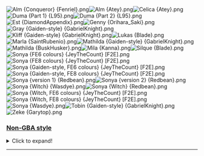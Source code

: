 ![Alm {Conqueror} {Fenriel}.png](https://raw.githubusercontent.com/Klokinator/FE-Repo/main/Portrait%20Repository/FE02,%2015%20Mugs%20(Gaiden,%20Echoes)/Alm%20(Conqueror)%20%7BFenriel%7D.png "Alm {Conqueror} {Fenriel}.png")![Alm {Atey}.png](https://raw.githubusercontent.com/Klokinator/FE-Repo/main/Portrait%20Repository/FE02,%2015%20Mugs%20(Gaiden,%20Echoes)/Alm%20%7BAtey%7D.png "Alm {Atey}.png")![Celica {Atey}.png](https://raw.githubusercontent.com/Klokinator/FE-Repo/main/Portrait%20Repository/FE02,%2015%20Mugs%20(Gaiden,%20Echoes)/Celica%20%7BAtey%7D.png "Celica {Atey}.png")![Duma {Part 1} {L95}.png](https://raw.githubusercontent.com/Klokinator/FE-Repo/main/Portrait%20Repository/FE02,%2015%20Mugs%20(Gaiden,%20Echoes)/Duma%20(Part%201)%20%7BL95%7D.png "Duma {Part 1} {L95}.png")![Duma {Part 2} {L95}.png](https://raw.githubusercontent.com/Klokinator/FE-Repo/main/Portrait%20Repository/FE02,%2015%20Mugs%20(Gaiden,%20Echoes)/Duma%20(Part%202)%20%7BL95%7D.png "Duma {Part 2} {L95}.png")![Est {DiamondAppendix}.png](https://raw.githubusercontent.com/Klokinator/FE-Repo/main/Portrait%20Repository/FE02,%2015%20Mugs%20(Gaiden,%20Echoes)/Est%20%7BDiamondAppendix%7D.png "Est {DiamondAppendix}.png")![Genny {Orihara_Saki}.png](https://raw.githubusercontent.com/Klokinator/FE-Repo/main/Portrait%20Repository/FE02,%2015%20Mugs%20(Gaiden,%20Echoes)/Genny%20%7BOrihara_Saki%7D.png "Genny {Orihara_Saki}.png")![Gray {Gaiden-style} {GabrielKnight}.png](https://raw.githubusercontent.com/Klokinator/FE-Repo/main/Portrait%20Repository/FE02,%2015%20Mugs%20(Gaiden,%20Echoes)/Gray%20(Gaiden-style)%20%7BGabrielKnight%7D.png "Gray {Gaiden-style} {GabrielKnight}.png")![Kliff {Gaiden-style} {GabrielKnight}.png](https://raw.githubusercontent.com/Klokinator/FE-Repo/main/Portrait%20Repository/FE02,%2015%20Mugs%20(Gaiden,%20Echoes)/Kliff%20(Gaiden-style)%20%7BGabrielKnight%7D.png "Kliff {Gaiden-style} {GabrielKnight}.png")![Lukas {Blade}.png](https://raw.githubusercontent.com/Klokinator/FE-Repo/main/Portrait%20Repository/FE02,%2015%20Mugs%20(Gaiden,%20Echoes)/Lukas%20%7BBlade%7D.png "Lukas {Blade}.png")![Marla {SaintRubenio}.png](https://raw.githubusercontent.com/Klokinator/FE-Repo/main/Portrait%20Repository/FE02,%2015%20Mugs%20(Gaiden,%20Echoes)/Marla%20%7BSaintRubenio%7D.png "Marla {SaintRubenio}.png")![Mathilda {Gaiden-style} {GabrielKnight}.png](https://raw.githubusercontent.com/Klokinator/FE-Repo/main/Portrait%20Repository/FE02,%2015%20Mugs%20(Gaiden,%20Echoes)/Mathilda%20(Gaiden-style)%20%7BGabrielKnight%7D.png "Mathilda {Gaiden-style} {GabrielKnight}.png")![Mathilda {BuskHusker}.png](https://raw.githubusercontent.com/Klokinator/FE-Repo/main/Portrait%20Repository/FE02,%2015%20Mugs%20(Gaiden,%20Echoes)/Mathilda%20%7BBuskHusker%7D.png "Mathilda {BuskHusker}.png")![Mila {Kanna}.png](https://raw.githubusercontent.com/Klokinator/FE-Repo/main/Portrait%20Repository/FE02,%2015%20Mugs%20(Gaiden,%20Echoes)/Mila%20%7BKanna%7D.png "Mila {Kanna}.png")![Silque {Blade}.png](https://raw.githubusercontent.com/Klokinator/FE-Repo/main/Portrait%20Repository/FE02,%2015%20Mugs%20(Gaiden,%20Echoes)/Silque%20%7BBlade%7D.png "Silque {Blade}.png")![Sonya {FE6 colours} {JeyTheCount} [F2E].png](https://raw.githubusercontent.com/Klokinator/FE-Repo/main/Portrait%20Repository/FE02,%2015%20Mugs%20(Gaiden,%20Echoes)/Sonya%20(FE6%20colours)%20%7BJeyTheCount%7D%20%5BF2E%5D.png "Sonya {FE6 colours} {JeyTheCount} [F2E].png")![Sonya {FE8 colours} {JeyTheCount} [F2E].png](https://raw.githubusercontent.com/Klokinator/FE-Repo/main/Portrait%20Repository/FE02,%2015%20Mugs%20(Gaiden,%20Echoes)/Sonya%20(FE8%20colours)%20%7BJeyTheCount%7D%20%5BF2E%5D.png "Sonya {FE8 colours} {JeyTheCount} [F2E].png")![Sonya {Gaiden-style, FE6 colours} {JeyTheCount} [F2E].png](https://raw.githubusercontent.com/Klokinator/FE-Repo/main/Portrait%20Repository/FE02,%2015%20Mugs%20(Gaiden,%20Echoes)/Sonya%20(Gaiden-style,%20FE6%20colours)%20%7BJeyTheCount%7D%20%5BF2E%5D.png "Sonya {Gaiden-style, FE6 colours} {JeyTheCount} [F2E].png")![Sonya {Gaiden-style, FE8 colours} {JeyTheCount} [F2E].png](https://raw.githubusercontent.com/Klokinator/FE-Repo/main/Portrait%20Repository/FE02,%2015%20Mugs%20(Gaiden,%20Echoes)/Sonya%20(Gaiden-style,%20FE8%20colours)%20%7BJeyTheCount%7D%20%5BF2E%5D.png "Sonya {Gaiden-style, FE8 colours} {JeyTheCount} [F2E].png")![Sonya {version 1} {Redbean}.png](https://raw.githubusercontent.com/Klokinator/FE-Repo/main/Portrait%20Repository/FE02,%2015%20Mugs%20(Gaiden,%20Echoes)/Sonya%20(version%201)%20%7BRedbean%7D.png "Sonya {version 1} {Redbean}.png")![Sonya {version 2} {Redbean}.png](https://raw.githubusercontent.com/Klokinator/FE-Repo/main/Portrait%20Repository/FE02,%2015%20Mugs%20(Gaiden,%20Echoes)/Sonya%20(version%202)%20%7BRedbean%7D.png "Sonya {version 2} {Redbean}.png")![Sonya {Witch}  {Wasdye}.png](https://raw.githubusercontent.com/Klokinator/FE-Repo/main/Portrait%20Repository/FE02,%2015%20Mugs%20(Gaiden,%20Echoes)/Sonya%20(Witch)%20%20%7BWasdye%7D.png "Sonya {Witch}  {Wasdye}.png")![Sonya {Witch} {Redbean}.png](https://raw.githubusercontent.com/Klokinator/FE-Repo/main/Portrait%20Repository/FE02,%2015%20Mugs%20(Gaiden,%20Echoes)/Sonya%20(Witch)%20%7BRedbean%7D.png "Sonya {Witch} {Redbean}.png")![Sonya {Witch, FE6 colours} {JeyTheCount} [F2E].png](https://raw.githubusercontent.com/Klokinator/FE-Repo/main/Portrait%20Repository/FE02,%2015%20Mugs%20(Gaiden,%20Echoes)/Sonya%20(Witch,%20FE6%20colours)%20%7BJeyTheCount%7D%20%5BF2E%5D.png "Sonya {Witch, FE6 colours} {JeyTheCount} [F2E].png")![Sonya {Witch, FE8 colours}  {JeyTheCount} [F2E].png](https://raw.githubusercontent.com/Klokinator/FE-Repo/main/Portrait%20Repository/FE02,%2015%20Mugs%20(Gaiden,%20Echoes)/Sonya%20(Witch,%20FE8%20colours)%20%20%7BJeyTheCount%7D%20%5BF2E%5D.png "Sonya {Witch, FE8 colours}  {JeyTheCount} [F2E].png")![Sonya {Wasdye}.png](https://raw.githubusercontent.com/Klokinator/FE-Repo/main/Portrait%20Repository/FE02,%2015%20Mugs%20(Gaiden,%20Echoes)/Sonya%20%7BWasdye%7D.png "Sonya {Wasdye}.png")![Tobin {Gaiden-style} {GabrielKnight}.png](https://raw.githubusercontent.com/Klokinator/FE-Repo/main/Portrait%20Repository/FE02,%2015%20Mugs%20(Gaiden,%20Echoes)/Tobin%20(Gaiden-style)%20%7BGabrielKnight%7D.png "Tobin {Gaiden-style} {GabrielKnight}.png")![Zeke {Garytop}.png](https://raw.githubusercontent.com/Klokinator/FE-Repo/main/Portrait%20Repository/FE02,%2015%20Mugs%20(Gaiden,%20Echoes)/Zeke%20%7BGarytop%7D.png "Zeke {Garytop}.png")

### [Non-GBA style](Non-GBA%20style)

<details><summary>Click to expand!</summary>

![Gray  {Jeorge_Reds}.png](https://raw.githubusercontent.com/Klokinator/FE-Repo/main/Portrait%20Repository/FE02,%2015%20Mugs%20(Gaiden,%20Echoes)/Non-GBA%20style/Gray%20%20%7BJeorge_Reds%7D.png "Gray  {Jeorge_Reds}.png")



----



</details>



----

